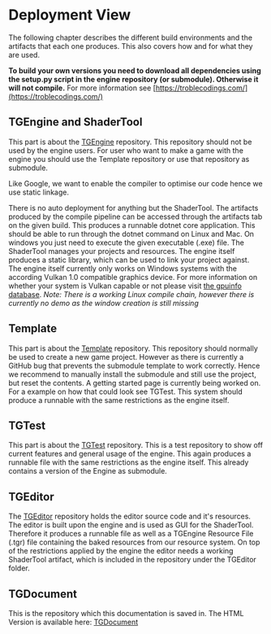 # Deployment View

The following chapter describes the different build environments and the
artifacts that each one produces. This also covers how and for what they are
used.

**To build your own versions you need to download all dependencies using the
setup.py script in the engine repository (or submodule). Otherwise it will not
compile.** For more information see
[https://troblecodings.com/](https://troblecodings.com/)

## TGEngine and ShaderTool

This part is about the [TGEngine](https://github.com/Troblecodings/TGEngine)
repository. This repository should not be used by the engine users. For user who
want to make a game with the engine you should use the Template repository or
use that repository as submodule.

Like Google, we want to enable the compiler to optimise our code hence we use
static linkage.

There is no auto deployment for anything but the ShaderTool. The artifacts
produced by the compile pipeline can be accessed through the artifacts tab on
the given build. This produces a runnable dotnet core application. This should
be able to run through the dotnet command on Linux and Mac. On windows you just
need to execute the given executable (.exe) file. The ShaderTool manages your
projects and resources. The engine itself produces a static library, which can
be used to link your project against. The engine itself currently only works on
Windows systems with the according Vulkan 1.0 compatible graphics device. For
more information on whether your system is Vulkan capable or not please visit
[the gpuinfo database](https://vulkan.gpuinfo.org/). *Note: There is a working
Linux compile chain, however there is currently no demo as the window creation
is still missing*

## Template

This part is about the [Template](https://github.com/Troblecodings/Template)
repository. This repository should normally be used to create a new game
project. However as there is currently a GitHub bug that prevents the submodule
template to work correctly. Hence we recommend to manually install the submodule
and still use the project, but reset the contents. A getting started page is
currently being worked on. For a example on how that could look see TGTest. This
system should produce a runnable with the same restrictions as the engine
itself.

## TGTest

This part is about the [TGTest](https://github.com/Troblecodings/TGTest)
repository. This is a test repository to show off current features and general
usage of the engine. This again produces a runnable file with the same
restrictions as the engine itself. This already contains a version of the Engine
as submodule.

## TGEditor

The [TGEditor](https://github.com/Troblecodings/TGEditor) repository holds the
editor source code and it's resources. The editor is built upon the engine and
is used as GUI for the ShaderTool. Therefore it produces a runnable file as well
as a TGEngine Resource File (.tgr) file containing the baked resources from our
resource system. On top of the restrictions applied by the engine the editor
needs a working ShaderTool artifact, which is included in the repository under
the TGEditor folder.

## TGDocument

This is the repository which this documentation is saved in. The HTML Version is
available here: [TGDocument](https://troblecodings.github.io/TGDocument/)
